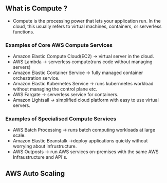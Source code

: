 
## What is Compute ?
* Compute is the processing power that lets your application run. In the cloud, this usually refers to virtual machines, containers, or serverless functions.

### Examples of Core AWS Compute  Services
* Amazon Elastic Compute Cloud(EC2) -> virtual server in the cloud.
* AWS Lambda -> serverless compute(runs code without managing servers)
* Amazon Elastic Container Service -> fully managed container orchestration service.
* Amazon Elastic Kubernetes Service -> runs kubernnetes workload without managing the control plane etc.
* AWS Fargate -> serverless service for containers.
* Amazon Lightsail -> simplified cloud platform with easy to use virtual servers.

### Examples of Specialised Compute Services
* AWS Batch Processing -> runs batch computing workloads at large scale.
* Amazon Elastic Beanstalk ->deploy applications quickly without worrying about infrustructure.
* AWS Outposts -> run AWS services on-premises with the same AWS Infraustructure and API's.

## AWS Auto Scaling

